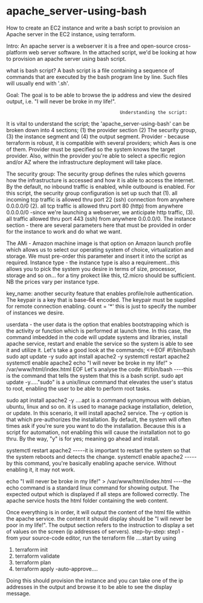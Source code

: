 # apache_server-using-bash
How to create an EC2 instance and write a bash script to provision an Apache server in the EC2 instance, using terraform.

Intro: An apache server is a webserver it is a free and open-source cross-platform web server software. In the attached script, we'd be looking at how to provision an apache server using bash script.

what is bash script? A bash script is a file containing a sequence of commands that are executed by the bash program line by line. Such files will usually end with '.sh'.

Goal: The goal is to be able to browse the ip address and view the desired output, i.e. "I will never be broke in my life!".

                                              Understanding the script:
It is vital to understand the script; the 'apache_server-using-bash' can be broken down into 4 sections; (1) the provider section (2) The security group, (3) the instance segment and (4) the output segment.
Provider - because terraform is robust, it is compatible with several providers; which Aws is one of them. Provider must be specified so the system knows the target provider. Also, within the provider you're able to select a specific region and/or AZ where the infrastructure deployment will take place.

The security group: The security group defines the rules which governs how the infrastructure is accessed and how it is able to access the internet. By the default, no inbound traffic is enabled, while outbound is enabled. For this script, the security group configuration is set up such that (1). all incoming tcp traffic is allowed thru port 22 (ssh) connection from anywhere 0.0.0.0/0 (2). all tcp traffic is allowed thru port 80 (http) from anywhere 0.0.0.0/0 -since we're launching a webserver, we anticipate http traffic, (3). all traffic allowed thru port 443 (ssh) from anywhere 0.0.0.0/0. 
The instance section - there are several parameters here that must be provided in order for the instance to work and do what we want. 

The AMi - Amazon machine image is that option on Amazon launch profile which allows us to select our operating system of choice, virtualization and storage. We must pre-order this parameter and insert it into the script as required.
Instance type - the instance type is also a requirement...this allows you to pick the system you desire in terms of size, processor, storage and so on... for a tiny prokect like this, t2.micro should be sufficient. NB the prices vary per instance type.

key_name: another security feature that enables profile/role authentication. The keypair is a key that is base-64 encoded. The keypair must be supplied for remote connection enabling.
count = '*' this is just to specify the number of instances we desire.

userdata - the user data is the option that enables bootstrapping which is the activity or function which is performed at launch time. In this case, the command imbedded in the code will update systems and libraries, install apache service, restart and enable the service so the system is able to see it and utilize it. Let's take a good look at the commands; 
                                                   <<-EOF
                                                   #!/bin/bash  
                                                   sudo apt update -y
                                                   sudo apt install apache2 -y
                                                   systemctl restart apache2
                                                   systemctl enable apache2
                                                   echo "I will never be broke in my life!" > /var/www/html/index.html
                                                   EOF 
                              Let's analyse the code:
#!/bin/bash ----this is the command that tells the system that this is a bash script. 
sudo apt update -y....."sudo" is a unix/linux command that elevates the user's status to root, enabling the user to be 
able to perform root tasks.

sudo apt install apache2 -y ....apt is a command synonymous with debian, ubuntu, linux and so on. it is used to manage package installation, deletion, or update. In this scenario, it will install apache2 service. The -y option is that which pre-authorizes the installation. By default, the system will often times ask if you're sure you want to do the installation. Because this is a script for automation, not enabling this will cause the installation not to go thru. By the way, "y" is for yes; meaning go ahead and install.

systemctl restart apache2 -----it is important to restart the system so that the system reboots and detects the change.
systemctl enable apache2 -----by this command, you're basically enabling apache service. Without enabling it, it may not work.

echo "I will never be broke in my life!" > /var/www/html/index.html ----the echo command is a standard linux command for showing output. The expected output which is displayed if all steps are followed correctly. The apache service hosts the html folder containing the web content.

Once everything is in order, it will output the content of the html file within the apache service. the content it should display should be "I will never be poor in my life!". 
The output section refers to the instruction to display a set of values on the screen (ip addresses of servers).
                                                    step-by-step:
step1 - from your source-code editor, run the terraform file ....start by using 
1. terraform init
2. terraform validate
3. terraform plan
4. terraform apply -auto-approve....

Doing this should provision the instance and you can take one of the ip addresses in the output and browse it to be able to see the display message.
